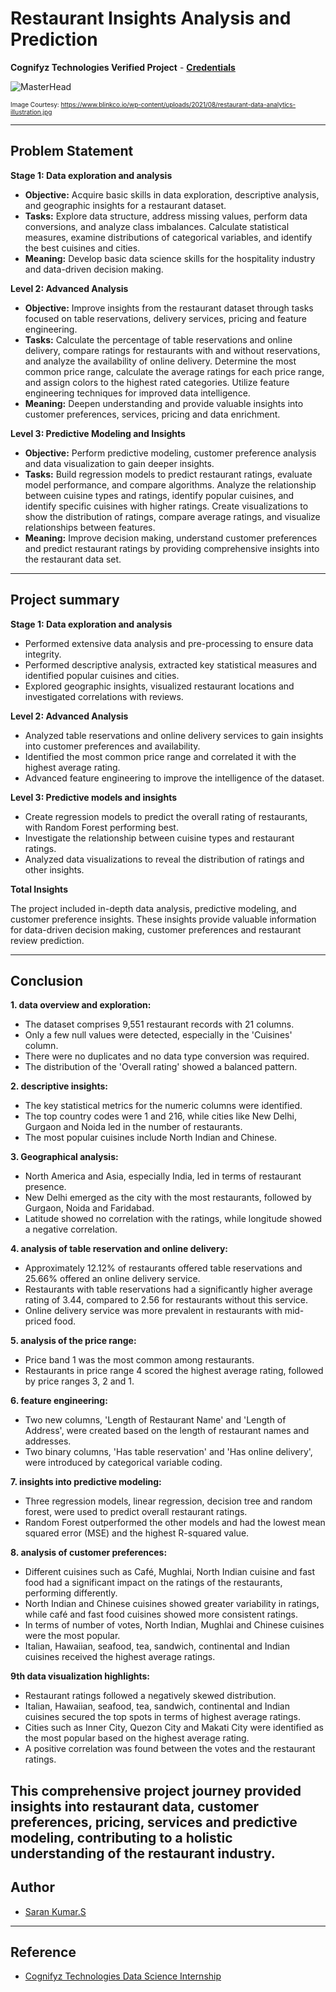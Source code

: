 # Restaurant Insights Analysis and Prediction

**Cognifyz Technologies Verified Project** - [**Credentials**](https://mail-attachment.googleusercontent.com/attachment/u/1/?ui=2&ik=b140f9dbc2&attid=0.1&permmsgid=msg-f:1779966713544278776&th=18b3b64b98d382f8&view=att&disp=inline&saddbat=ANGjdJ_BlXsYPf7XnWzyfd4-O21Z-2EXK5Q2FB9TG3iQ9UjDMfNvRBShno9Feei8t5bhflV3KPA9vS2CfbH1vKecKjbnz8ykL3gLt1-0xoxiZnDZ5B7kF7YHegWJYXhbTN1H2hZOG4k8AKN5v-8hWtuMmaEsm8eKqUbsT324p-9ZTXukprlgwQjCZVrqzxe1nKtYX8Q9wwr_bxOBxRKvxo33yHjrMXA2mQQ6F_J5ychepjqAv9QFc2CQ_sRJYe-l7oIsaywavRTfm1N19blpf0MWmOiwytwW9pRVJnHuIr2XoDiqTDVsd9gzB4byLFlVv_88MnDCPxzqN4Sz6ypqWL-M2X6VtolrGlkeacJf2R5Vhgx4K0EbxGuGPHSPo4F4Oekb8rFmyqQN8tDby-kf1cr0Yyd0uevtQNhMnC094p7RvUBkKmyrro3xtbKFQVSHuBvT7Ewqwu94BiwvOTmijmAbf435abRFbQ9xJLMhsVRkvyBV1xtwQke09GtNlrogiH_T4iDez0k-QCRowEn16f6E2VTECaA3cwR5htY_D0hBnNKHkd_GqDVGJ2dmgiXueI-h4VKkERaHI3ZvwxCKWlZJDtknR0Ip3U2vBHI7nKBVKY89NPKk6uR4wyISTDFiw1ptnMSihqbnzR5fB3gl6kOkP-6jqjtA02aAWa7awI07NSgOHueQE-x_FNcUnsrxwo7cX_1yvVe7E3BGrwWh1KOpgKI0PuiR0uzd6RsfsENie0T4bkTpCRPvh0jzmRjhLlgbMA5DFD8FXaNIFGPMibyAOYl4Eoea2g00NjnuFBD-YBBiMXtGXkMfnWcVLhZpqQraiKNKkQfqg-VbJLo0CzSk6TJkheW_uaBUQxk_1aLi1ghHyo0Uh8-eq2qywILDf7fNRaYH_zKI7ZTr0BJ5Tn5o-wEodEE4Il6ApRS4Z0pz1fZlzoDGOSBysyNQVJgIFqXtM5m2PyqNkKuQYXxJbfLzY6hzLA_Wzy-L6om_og0XmYsNdSQ9MwHsm2wBSrwncRoEJTaPq0kCG4sXXA4oUGdp3rjJ3VLCVMwRgdsnJg)

![MasterHead](https://www.blinkco.io/wp-content/uploads/2021/08/restaurant-data-analytics-illustration.jpg)

<font size="1">Image Courtesy: https://www.blinkco.io/wp-content/uploads/2021/08/restaurant-data-analytics-illustration.jpg</font>




---

## Problem Statement

**Stage 1: Data exploration and analysis**

- **Objective:** Acquire basic skills in data exploration, descriptive analysis, and geographic insights for a restaurant dataset.
- **Tasks:** Explore data structure, address missing values, perform data conversions, and analyze class imbalances. Calculate statistical measures, examine distributions of categorical variables, and identify the best cuisines and cities.
- **Meaning:** Develop basic data science skills for the hospitality industry and data-driven decision making.

**Level 2: Advanced Analysis**

- **Objective:** Improve insights from the restaurant dataset through tasks focused on table reservations, delivery services, pricing and feature engineering.
- **Tasks:** Calculate the percentage of table reservations and online delivery, compare ratings for restaurants with and without reservations, and analyze the availability of online delivery. Determine the most common price range, calculate the average ratings for each price range, and assign colors to the highest rated categories. Utilize feature engineering techniques for improved data intelligence.
- **Meaning:** Deepen understanding and provide valuable insights into customer preferences, services, pricing and data enrichment.

**Level 3: Predictive Modeling and Insights**

- **Objective:** Perform predictive modeling, customer preference analysis and data visualization to gain deeper insights.
- **Tasks:** Build regression models to predict restaurant ratings, evaluate model performance, and compare algorithms. Analyze the relationship between cuisine types and ratings, identify popular cuisines, and identify specific cuisines with higher ratings. Create visualizations to show the distribution of ratings, compare average ratings, and visualize relationships between features.
- **Meaning:** Improve decision making, understand customer preferences and predict restaurant ratings by providing comprehensive insights into the restaurant data set.

---

## Project summary

**Stage 1: Data exploration and analysis**

- Performed extensive data analysis and pre-processing to ensure data integrity.
- Performed descriptive analysis, extracted key statistical measures and identified popular cuisines and cities.
- Explored geographic insights, visualized restaurant locations and investigated correlations with reviews.

**Level 2: Advanced Analysis**

- Analyzed table reservations and online delivery services to gain insights into customer preferences and availability.
- Identified the most common price range and correlated it with the highest average rating.
- Advanced feature engineering to improve the intelligence of the dataset.

**Level 3: Predictive models and insights**

- Create regression models to predict the overall rating of restaurants, with Random Forest performing best.
- Investigate the relationship between cuisine types and restaurant ratings.
- Analyzed data visualizations to reveal the distribution of ratings and other insights.

**Total Insights**

The project included in-depth data analysis, predictive modeling, and customer preference insights. These insights provide valuable information for data-driven decision making, customer preferences and restaurant review prediction.

---

## Conclusion

**1. data overview and exploration:**

- The dataset comprises 9,551 restaurant records with 21 columns.
- Only a few null values were detected, especially in the 'Cuisines' column.
- There were no duplicates and no data type conversion was required.
- The distribution of the 'Overall rating' showed a balanced pattern.

**2. descriptive insights:**

- The key statistical metrics for the numeric columns were identified.
- The top country codes were 1 and 216, while cities like New Delhi, Gurgaon and Noida led in the number of restaurants.
- The most popular cuisines include North Indian and Chinese.

**3. Geographical analysis:**

- North America and Asia, especially India, led in terms of restaurant presence.
- New Delhi emerged as the city with the most restaurants, followed by Gurgaon, Noida and Faridabad.
- Latitude showed no correlation with the ratings, while longitude showed a negative correlation.

**4. analysis of table reservation and online delivery:**

- Approximately 12.12% of restaurants offered table reservations and 25.66% offered an online delivery service.
- Restaurants with table reservations had a significantly higher average rating of 3.44, compared to 2.56 for restaurants without this service.
- Online delivery service was more prevalent in restaurants with mid-priced food.

**5. analysis of the price range:**

- Price band 1 was the most common among restaurants.
- Restaurants in price range 4 scored the highest average rating, followed by price ranges 3, 2 and 1.

**6. feature engineering:**

- Two new columns, 'Length of Restaurant Name' and 'Length of Address', were created based on the length of restaurant names and addresses.
- Two binary columns, 'Has table reservation' and 'Has online delivery', were introduced by categorical variable coding.

**7. insights into predictive modeling:**

- Three regression models, linear regression, decision tree and random forest, were used to predict overall restaurant ratings.
- Random Forest outperformed the other models and had the lowest mean squared error (MSE) and the highest R-squared value.

**8. analysis of customer preferences:**

- Different cuisines such as Café, Mughlai, North Indian cuisine and fast food had a significant impact on the ratings of the restaurants, performing differently.
- North Indian and Chinese cuisines showed greater variability in ratings, while café and fast food cuisines showed more consistent ratings.
- In terms of number of votes, North Indian, Mughlai and Chinese cuisines were the most popular.
- Italian, Hawaiian, seafood, tea, sandwich, continental and Indian cuisines received the highest average ratings.

**9th data visualization highlights:**

- Restaurant ratings followed a negatively skewed distribution.
- Italian, Hawaiian, seafood, tea, sandwich, continental and Indian cuisines secured the top spots in terms of highest average ratings.
- Cities such as Inner City, Quezon City and Makati City were identified as the most popular based on the highest average rating.
- A positive correlation was found between the votes and the restaurant ratings.

This comprehensive project journey provided insights into restaurant data, customer preferences, pricing, services and predictive modeling, contributing to a holistic understanding of the restaurant industry.
---

## Author

- [Saran Kumar.S](https://www.linkedin.com/in/saran-kumar-s-sk13022005/)

---

## Reference
 - [Cognifyz Technologies Data Science Internship](https://www.cognifyz.com/careers/career.html)
